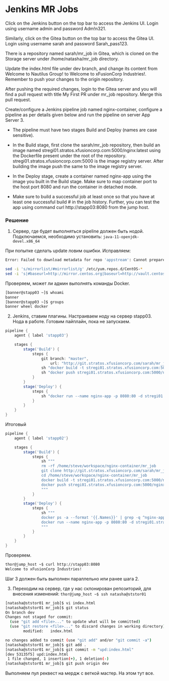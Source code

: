 # Jenkins MR Jobs

Click on the Jenkins button on the top bar to access the Jenkins UI. Login using username admin and password Adm!n321.

Similarly, click on the Gitea button on the top bar to access the Gitea UI. Login using username sarah and password Sarah_pass123.

There is a repository named sarah/mr_job in Gitea, which is cloned on the Storage server under /home/natasha/mr_job directory.

Update the index.html file under dev branch, and change its content from Welcome to Nautilus Group! to Welcome to xFusionCorp Industries!. Remember to push your changes to the origin repository.

After pushing the required changes, login to the Gitea server and you will find a pull request with title My First PR under mr_job repository. Merge this pull request.

Create/configure a Jenkins pipeline job named nginx-container, configure a pipeline as per details given below and run the pipeline on server App Server 3.

- The pipeline must have two stages Build and Deploy (names are case sensitive).

- In the Build stage, first clone the sarah/mr_job repository, then build an image named stregi01.stratos.xfusioncorp.com:5000/nginx:latest using the Dockerfile present under the root of the repository. stregi01.stratos.xfusioncorp.com:5000 is the image registry server. After building the image push the same to the image registry server.

- In the Deploy stage, create a container named nginx-app using the image you built in the Build stage. Make sure to map container port to the host port 8080 and run the container in detached mode.

- Make sure to build a successful job at least once so that you have at least one successful build # in the job history. Further, you can test the app using command curl http://stapp03:8080 from the jump host.


### Решение

1. Сервер, где будет выполняться pipeline должен быть нодой. Подключаемся, необходимо установить:
`java-11-openjdk-devel.x86_64`

При попытке сделать update ловим ошибки. Исправляем:
```bash
Error: Failed to download metadata for repo 'appstream': Cannot prepare internal mirrorlist: No URLs in mirrorlist

sed -i 's/mirrorlist/#mirrorlist/g' /etc/yum.repos.d/CentOS-*
sed -i 's|#baseurl=http://mirror.centos.org|baseurl=http://vault.centos.org|g' /etc/yum.repos.d/CentOS-*
```

Проверяем, может ли админ выполнять команды Docker.
```bash
[banner@stapp03 ~]$ whoami
banner
[banner@stapp03 ~]$ groups
banner wheel docker
```

2. Jenkins, ставим плагины. Настраиваем ноду на сервер stapp03. Нода в работе. Готовим пайплайн, пока не запускаем.

```groovy
pipeline {
    agent { label 'stapp03'}

    stages {
        stage('Build') {
            steps {
                git branch: "master",
                    url: "http://git.stratos.xfusioncorp.com/sarah/mr_job.git"
                sh "docker build -t stregi01.stratos.xfusioncorp.com:5000/nginx:latest ."
                sh "docker push stregi01.stratos.xfusioncorp.com:5000/nginx:latest"
            }
        }
        stage('Deploy') {
            steps {
                sh "docker run --name nginx-app -p 8080:80 -d stregi01.stratos.xfusioncorp.com:5000/nginx:latest"
            }
        }
    }
}
```
Итоговый

```groovy
pipeline {
    agent { label 'stapp02'}

    stages {
        stage('Build') {
            steps {
                sh """
                rm -rf /home/steve/workspace/nginx-container/mr_job
                git clone http://git.stratos.xfusioncorp.com/sarah/mr_job.git
                cd /home/steve/workspace/nginx-container/mr_job
                docker build -t stregi01.stratos.xfusioncorp.com:5000/nginx:latest .
                docker push stregi01.stratos.xfusioncorp.com:5000/nginx:latest
                """
            }
        }
        stage('Deploy') {
            steps {
                sh """
                docker ps -a --format '{{.Names}}' | grep -q ^nginx-app\$ && docker stop nginx-app && docker rm nginx-app
                docker run --name nginx-app -p 8080:80 -d stregi01.stratos.xfusioncorp.com:5000/nginx:latest
                """
            }
        }
    }
}
```
Проверяем.
```bash
thor@jump_host ~$ curl http://stapp03:8080
Welcome to xFusionCorp Industries!
```

Шаг 3 должен быть выполнен параллельно или ранее шага 2.


3. Переходим на сервер, где у нас склонирован репозиторий, для внесения изменений:
`thor@jump_host ~$ ssh natasha@ststor01`

```bash
[natasha@ststor01 mr_job]$ vi index.html 
[natasha@ststor01 mr_job]$ git status
On branch dev
Changes not staged for commit:
  (use "git add <file>..." to update what will be committed)
  (use "git restore <file>..." to discard changes in working directory)
        modified:   index.html

no changes added to commit (use "git add" and/or "git commit -a")
[natasha@ststor01 mr_job]$ git add .
[natasha@ststor01 mr_job]$ git commit -m "upd:index.html"
[dev 53135f5] upd:index.html
 1 file changed, 1 insertion(+), 1 deletion(-)
[natasha@ststor01 mr_job]$ git push origin dev
```

Выполняем пул реквест на мердж с веткой мастер. На этом тут все.

